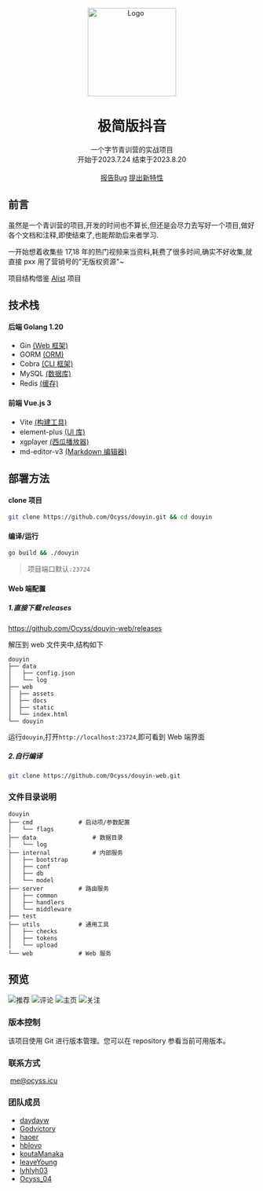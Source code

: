 <p align="center">
  <a href="https://github.com/Ocyss/Douyin">
    <img src="https://qiu-blog.oss-cn-hangzhou.aliyuncs.com/Q/douyin/logo.svg" alt="Logo" width="180" height="180">
  </a>

  <h1 align="center">极简版抖音</h1>
  <p align="center">
    一个字节青训营的实战项目
	<br />
	开始于2023.7.24 结束于2023.8.20
    <br />
     <br />
    <a href="https://github.com/Ocyss/Douyin/issues">报告Bug</a>
    <a href="https://github.com/Ocyss/Douyin/issues">提出新特性</a>
  </p>

## 前言

虽然是一个青训营的项目,开发的时间也不算长,但还是会尽力去写好一个项目,做好各个文档和注释,即使结束了,也能帮助后来者学习.

一开始想着收集些 17,18 年的热门视频来当资料,耗费了很多时间,确实不好收集,就直接 pxx 用了营销号的"无版权资源"~

项目结构借鉴 [Alist](https://github.com/alist-org/alist) 项目

## 技术栈

#### 后端 Golang 1.20

- Gin [(Web 框架)](https://gin-gonic.com/zh-cn/)
- GORM [(ORM)](https://gorm.io/zh_CN/)
- Cobra [(CLI 框架)](https://github.com/spf13/cobra)
- MySQL [(数据库)]()
- Redis [(缓存)]()

#### 前端 Vue.js 3

- Vite [(构建工具)](https://cn.vitejs.dev/)
- element-plus [(UI 库)](https://element-plus.org/zh-CN/)
- xgplayer [(西瓜播放器)](https://v2.h5player.bytedance.com/gettingStarted/)
- md-editor-v3 [(Markdown 编辑器)](https://www.wangeditor.com/)

## 部署方法

#### clone 项目

```sh
git clone https://github.com/Ocyss/douyin.git && cd douyin
```

#### 编译/运行

```sh
go build && ./douyin
```

> 项目端口默认`:23724`

#### Web 端配置

##### 1.直接下载 releases

https://github.com/Ocyss/douyin-web/releases

解压到 web 文件夹中,结构如下

```
douyin
├── data
│   ├── config.json
│   └── log
├── web
│  ├── assets
│  ├── docs
│  ├── static
│  └── index.html
└── douyin
```

运行`douyin`,打开`http://localhost:23724`,即可看到 Web 端界面

##### 2.自行编译

```sh
git clone https://github.com/Ocyss/douyin-web.git
```

### 文件目录说明

```
douyin
├── cmd				# 启动项/参数配置
│   └── flags
├── data				# 数据目录
│   └── log
├── internal			# 内部服务
│   ├── bootstrap
│   ├── conf
│   ├── db
│   └── model
├── server			# 路由服务
│   ├── common
│   ├── handlers
│   └── middleware
├── test
├── utils			# 通用工具
│   ├── checks
│   ├── tokens
│   └── upload
└── web				# Web 服务
```

## 预览

![推荐](https://qiu-blog.oss-cn-hangzhou.aliyuncs.com/Q/douyin/shot_2023-08-17_01-23-10.png)
![评论](https://qiu-blog.oss-cn-hangzhou.aliyuncs.com/Q/douyin/shot_2023-08-17_01-23-29.png)
![主页](https://qiu-blog.oss-cn-hangzhou.aliyuncs.com/Q/douyin/shot_2023-08-17_01-23-47.png)
![关注](https://qiu-blog.oss-cn-hangzhou.aliyuncs.com/Q/douyin/shot_2023-08-17_01-24-09.png)

### 版本控制

该项目使用 Git 进行版本管理。您可以在 repository 参看当前可用版本。

### 联系方式

​ [me@ocyss.icu](mailto:me@ocyss.icu)

### 团队成员

- [daydayw](https://github.com/daydayw)
- [Godvictory](https://github.com/Godvictory)
- [haoer](https://github.com/haoaer)
- [hblovo](https://github.com/hblovo)
- [koutaManaka](https://github.com/koutaManaka)
- [leaveYoung](https://github.com/leaveYoung)
- [lyhlyh03](https://github.com/lyhlyh03)
- [Ocyss_04](https://github.com/ocyss)
